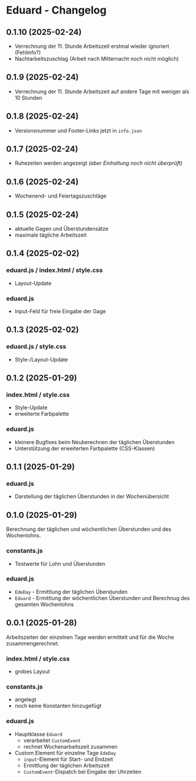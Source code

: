 # Eduard - Changelog

## 0.1.10 (2025-02-24)

- Verrechnung der 11. Stunde Arbeitszeit erstmal wieder ignoriert (Fehlinfo?)
- Nachtarbeitszuschlag (Arbeit nach Mitternacht noch nicht möglich)

## 0.1.9 (2025-02-24)

- Verrechnung der 11. Stunde Arbeitszeit auf andere Tage mit weniger als 10 Stunden

## 0.1.8 (2025-02-24)

- Versionsnummer und Footer-Links jetzt in `info.json`

## 0.1.7 (2025-02-24)

- Ruhezeiten werden angezeigt _(aber Einhaltung noch nicht überprüft)_

## 0.1.6 (2025-02-24)

- Wochenend- und Feiertagszuschläge

## 0.1.5 (2025-02-24)

- aktuelle Gagen und Überstundensätze
- maximale tägliche Arbeitszeit

## 0.1.4 (2025-02-02)

### eduard.js / index.html / style.css
- Layout-Update

### eduard.js
- Input-Feld für freie Eingabe der Gage

## 0.1.3 (2025-02-02)

### eduard.js / style.css
- Style-/Layout-Update

## 0.1.2 (2025-01-29)

### index.html / style.css
- Style-Update
- erweiterte Farbpalette

### eduard.js
- kleinere Bugfixes beim Neuberechnen der täglichen Überstunden
- Unterstützung der erweiterten Farbpalette (CSS-Klassen)

## 0.1.1 (2025-01-29)

### eduard.js
- Darstellung der täglichen Überstunden in der Wochenübersicht

## 0.1.0 (2025-01-29)

Berechnung der täglichen und wöchentlichen Überstunden und des Wochenlohns.

### constants.js
- Testwerte für Lohn und Überstunden

### eduard.js
- `EdeDay` - Ermittlung der täglichen Überstunden
- `Eduard` - Ermittlung der wöchentlichen Überstunden und Berechnug des gesamten Wochenlohns

## 0.0.1 (2025-01-28)

Arbeitszeiten der einzelnen Tage werden ermittelt und für die Woche zusammengerechnet.

### index.html / style.css
- grobes Layout

### constants.js
- angelegt
- noch keine Konstanten hinzugefügt

### eduard.js
- Hauptklasse `Eduard`
  - verarbeitet `CustomEvent`
  - rechnet Wochenarbeitszeit zusammen
- Custom Element für einzelne Tage `EdeDay`
  - `input`-Element für Start- und Endzeit
  - Ermittlung der täglichen Arbeitszeit
  - `CustomEvent`-Dispatch bei Eingabe der Uhrzeiten
